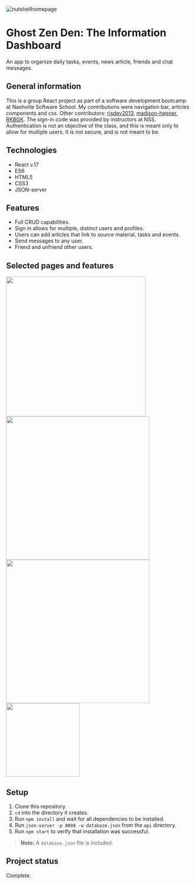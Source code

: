 ![nutshellhomepage](https://user-images.githubusercontent.com/91277363/182033710-e9dae876-aa6f-4b08-9fc9-00b912cfcb1d.png?raw=true)

# Ghost Zen Den: The Information Dashboard
An app to organize daily tasks, events, news article, friends and chat messages.

## General information
This is a group React project as part of a software development bootcamp at Nashville Software School. My contributions were navigation bar, articles components and css. Other contributors: [rjsdev2013](https://github.com/rjsdev2013), [madison-hepner](https://github.com/madison-hepner), [RKBGK](https://github.com/RKBGK). The sign-in code was provided by instructors at NSS. Authentication is not an objective of the class, and this is meant only to allow for multiple users. It is not secure, and is not meant to be.

## Technologies
- React v.17
- ES6
- HTML5
- CSS3
- JSON-server

## Features
- Full CRUD capabilities.
- Sign in allows for multiple, distinct users and profiles.
- Users can add articles that link to source material, tasks and events.
- Send messages to any user.
- Friend and unfriend other users.

## Selected pages and features
<img src="https://user-images.githubusercontent.com/91277363/182034162-2c45a91c-cf7a-4184-9ee3-6d40ea5d3896.png?raw=true" height="380" >
 
<img src="https://user-images.githubusercontent.com/91277363/182034175-1726848a-994c-4215-a15f-dbb4eb77f565.png?raw=true" height="390" >
<img src="https://user-images.githubusercontent.com/91277363/182034182-509e48a9-f002-4a2e-a84d-ce15a0904a05.png?raw=true" height="390" >
<img src="https://user-images.githubusercontent.com/91277363/182034186-e803ed05-12cd-4462-9341-b6e34135d364.gif?raw=true" height="200" >


## Setup 
1. Clone this repository.
1. `cd` into the directory it creates.
1. Run `npm install` and wait for all dependencies to be installed.
1. Run `json-server -p 8088 -w database.json` from the `api` directory.
1. Run `npm start` to verify that installation was successful.

> **Note:** A `database.json` file is included.

## Project status
Complete. 


